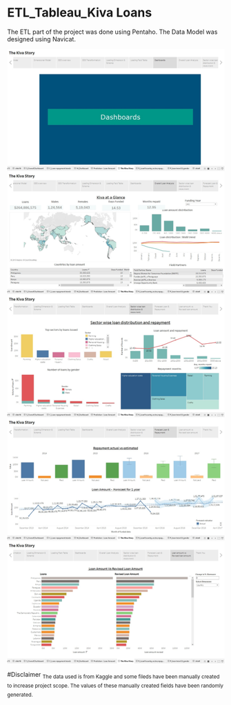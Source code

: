 # ETL_Tableau_Kiva Loans
The ETL part of the project was done using Pentaho. The Data Model was designed using Navicat.

![Image description](https://github.com/Ritika92/ETL_Tableau_Kiva/blob/master/images/13.jpg)
![Image description](https://github.com/Ritika92/ETL_Tableau_Kiva/blob/master/images/14.jpg)
![Image description](https://github.com/Ritika92/ETL_Tableau_Kiva/blob/master/images/15.jpg)
![Image description](https://github.com/Ritika92/ETL_Tableau_Kiva/blob/master/images/16.jpg)
![Image description](https://github.com/Ritika92/ETL_Tableau_Kiva/blob/master/images/17.jpg)

#Disclaimer 
<sub> The data used is from Kaggle and some fileds have been manually created to increase project scope. The values of these manually created fields have been randomly generated. </sub>
